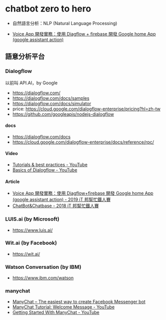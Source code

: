 # chatbot zero to hero

* 自然語言分析：NLP (Natural Language Processing)

* [Voice App 開發實務：使用 Diagflow + firebase 開發 Google home App (google assistant action)](https://ithelp.ithome.com.tw/users/20046160/ironman/1808)

## 語意分析平台

### Dialogflow

以前叫 API.AI，by Google

* https://dialogflow.com/
* https://dialogflow.com/docs/samples
* https://dialogflow.com/docs/simulator
* price: https://cloud.google.com/dialogflow-enterprise/pricing?hl=zh-tw
* https://github.com/googleapis/nodejs-dialogflow

#### docs
* https://dialogflow.com/docs
* https://cloud.google.com/dialogflow-enterprise/docs/reference/rpc/

#### Video
* [Tutorials & best practices - YouTube](https://www.youtube.com/playlist?list=PListM28kf0COg9Ci2i-OMa8jndg7X9zCO)
* [Basics of Dialogflow - YouTube](https://www.youtube.com/playlist?list=PListM28kf0CNiMdmz-Ta5UcLR-ePCOW__)

#### Article
* [Voice App 開發實務：使用 Diagflow+firebase 開發 Google home App (google assistant action) - 2019 iT 邦幫忙鐵人賽](https://ithelp.ithome.com.tw/users/20046160/ironman/1808)
* [ChatBot&Chatbase - 2018 iT 邦幫忙鐵人賽](https://ithelp.ithome.com.tw/users/20107144/ironman/1548)

### LUIS.ai (by Microsoft)
* https://www.luis.ai/

### Wit.ai (by Facebook)
* https://wit.ai/

### Watson Conversation (by IBM)
* https://www.ibm.com/watson

### manychat
* [ManyChat – The easiest way to create Facebook Messenger bot](https://manychat.com/)
* [ManyChat Tutorial: Welcome Message - YouTube](https://www.youtube.com/watch?v=A8-ly0yJpdE)
* [Getting Started With ManyChat - YouTube](https://www.youtube.com/playlist?list=PLF3As4z1PWKQ2IB0Lzvuvt-QDAYag7-GI)